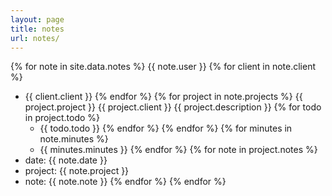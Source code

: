 ```yaml
---
layout: page
title: notes
url: notes/
---
```

{% for note in site.data.notes %}
{{ note.user }}
{% for client in note.client %}
- {{ client.client }}
{% endfor %}
{% for project in note.projects %}
{{ project.project }}
{{ project.client }}
{{ project.description }}
{% for todo in project.todo %}
  - {{ todo.todo }}
{% endfor %}
{% endfor %}
{% for minutes in note.minutes %}
  - {{ minutes.minutes }}
{% endfor %}
{% for note in project.notes %}
- date: {{ note.date }} 
- project: {{ note.project }}
- note: {{ note.note }}
{% endfor %}
{% endfor %}
